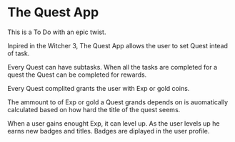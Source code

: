 # The Quest App
This is a To Do with an epic twist. 

Inpired in the Witcher 3, The Quest App allows the user to set Quest intead of task.


Every Quest can have subtasks. When all the tasks are completed for a quest the Quest can be completed for rewards. 


Every Quest complited grants the user with Exp or gold coins. 

The ammount to of Exp or gold a Quest grands depends on is auomatically calculated based on how hard the title of the quest seems.


When a user gains enought Exp, it can level up. 
As the user levels up he earns new badges and titles. 
Badges are diplayed in the user profile. 



